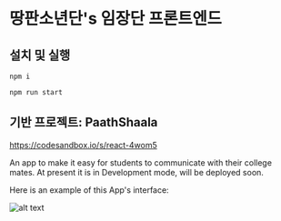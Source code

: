 # 땅판소년단's 임장단 프론트엔드

## 설치 및 실행

`npm i`

`npm run start`



## 기반 프로젝트: PaathShaala
https://codesandbox.io/s/react-4wom5

An app to make it easy for students to communicate with their college mates. At present it is in Development mode, will be deployed soon.

Here is an example of this App's interface:

![alt text](https://user-images.githubusercontent.com/79743704/122909534-eb290a80-d372-11eb-8a1c-36783182ee8b.png)


